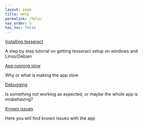 ```yaml
---
layout: page
title: Help
permalink: /help/
nav_order: 5
has_toc: false
---
```


[Installing tesseract](tesseract/)

A step by step tutorial on getting tesseract setup on windows and Linus/Debian

[App running slow](app-performance/)

Why or what is making the app slow

[Debugging](debugging/)

Is something not working as expected, or maybe the whole app is misbehaving?

[Known issues](known-issues/)

Here you will find known issues with the app

